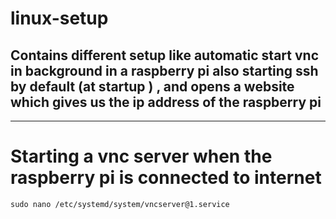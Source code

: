 # linux-setup
## Contains different setup like automatic start vnc in background in a raspberry pi also starting ssh by default (at startup ) , and opens a website which gives us the ip address of the raspberry pi

---

# Starting a vnc server when the raspberry pi is connected to internet 

```
sudo nano /etc/systemd/system/vncserver@1.service 
```


